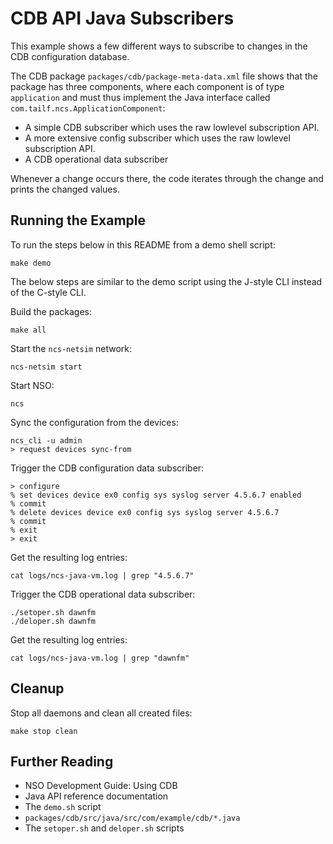 CDB API Java Subscribers
========================

This example shows a few different ways to subscribe to changes in the CDB
configuration database.

The CDB package `packages/cdb/package-meta-data.xml` file shows that the
package has three components, where each component is of type `application` and
must thus implement the Java interface called
`com.tailf.ncs.ApplicationComponent`:

- A simple CDB subscriber which uses the raw lowlevel subscription API.
- A more extensive config subscriber which uses the raw lowlevel subscription
  API.
- A CDB operational data subscriber

Whenever a change occurs there, the code iterates through the change and prints
the changed values.

Running the Example
-------------------

To run the steps below in this README from a demo shell script:

    make demo

The below steps are similar to the demo script using the J-style CLI instead of
the C-style CLI.

Build the packages:

    make all

Start the `ncs-netsim` network:

    ncs-netsim start

Start NSO:

    ncs

Sync the configuration from the devices:

    ncs_cli -u admin
    > request devices sync-from

Trigger the CDB configuration data subscriber:

    > configure
    % set devices device ex0 config sys syslog server 4.5.6.7 enabled
    % commit
    % delete devices device ex0 config sys syslog server 4.5.6.7
    % commit
    % exit
    > exit

Get the resulting log entries:

    cat logs/ncs-java-vm.log | grep "4.5.6.7"

Trigger the CDB operational data subscriber:

    ./setoper.sh dawnfm
    ./deloper.sh dawnfm

Get the resulting log entries:

    cat logs/ncs-java-vm.log | grep "dawnfm"

Cleanup
-------

Stop all daemons and clean all created files:

    make stop clean

Further Reading
---------------

+ NSO Development Guide: Using CDB
+ Java API reference documentation
+ The `demo.sh` script
+ `packages/cdb/src/java/src/com/example/cdb/*.java`
+ The `setoper.sh` and `deloper.sh` scripts

